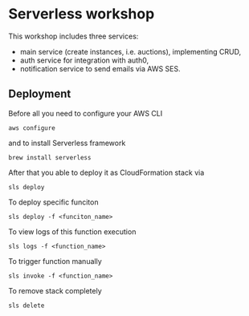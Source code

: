 # Serverless workshop

This workshop includes three services: 
- main service (create instances, i.e. auctions), implementing CRUD, 
- auth service for integration with auth0, 
- notification service to send emails via AWS SES.

## Deployment

Before all you need to configure your AWS CLI

```aws configure```

and to install Serverless framework

```brew install serverless```

After that you able to deploy it as CloudFormation stack via

```sls deploy```

To deploy specific funciton

```sls deploy -f <funciton_name>```

To view logs of this function execution

```sls logs -f <function_name>```

To trigger function manually

```sls invoke -f <function_name>```

To remove stack completely

```sls delete```

